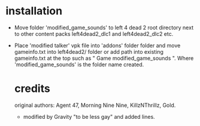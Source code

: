 # installation
- Move folder 'modified_game_sounds' to left 4 dead 2 root directory next to other content packs left4dead2_dlc1 and left4dead2_dlc2 etc.
- Place 'modified talker' vpk file into 'addons' folder folder and move gameinfo.txt into left4dead2/ folder or add path into
  existing gameinfo.txt at the top such as " Game      modified_game_sounds ". Where 'modified_game_sounds' is the folder name created.
  
  # credits
  original authors: Agent 47, Morning Nine Nine, KillzNThrillz, Gold.
  - modified by Gravity "to be less gay" and added lines.
